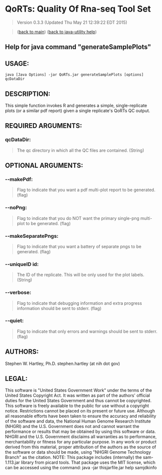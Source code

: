# QoRTs: Quality Of Rna-seq Tool Set
> Version 0.3.3 (Updated Thu May 21 12:39:22 EDT 2015)

> ([back to main](../index.html)) ([back to java-utility help](index.html))

## Help for java command "generateSamplePlots"

## USAGE:

    java [Java Options] -jar QoRTs.jar generateSamplePlots [options] qcDataDir


## DESCRIPTION:

This simple function invokes R and generates a simple, single\-replicate plots \(or a similar pdf report\) given a single replicate's QoRTs QC output\.

## REQUIRED ARGUMENTS:
### qcDataDir:

> The qc directory in which all the QC files are contained. (String)



## OPTIONAL ARGUMENTS:
### --makePdf:

> Flag to indicate that you want a pdf multi-plot report to be generated. (flag)

### --noPng:

> Flag to indicate that you do NOT want the primary single-png multi-plot to be generated. (flag)

### --makeSeparatePngs:

> Flag to indicate that you want a battery of separate pngs to be generated. (flag)

### --uniqueID id:

> The ID of the replicate. This will be only used for the plot labels. (String)

### --verbose:

> Flag to indicate that debugging information and extra progress information should be sent to stderr. (flag)

### --quiet:

> Flag to indicate that only errors and warnings should be sent to stderr. (flag)

## AUTHORS:

Stephen W\. Hartley, Ph\.D\. stephen\.hartley \(at nih dot gov\)

## LEGAL:

 This software is "United States Government Work" under the terms of the United States Copyright  Act\.  It was written as part of the authors' official duties for the United States Government and  thus cannot be copyrighted\.  This software is freely available to the public for use without a  copyright notice\.  Restrictions cannot be placed on its present or future use\.  Although all reasonable efforts have been taken to ensure the accuracy and reliability of the  software and data, the National Human Genome Research Institute \(NHGRI\) and the U\.S\. Government  does not and cannot warrant the performance or results that may be obtained by using this software  or data\.  NHGRI and the U\.S\. Government disclaims all warranties as to performance, merchantability  or fitness for any particular purpose\.  In any work or product derived from this material, proper attribution of the authors as the source  of the software or data should be made, using "NHGRI Genome Technology Branch" as the citation\.  NOTE: This package includes \(internally\) the sam\-1\.113\.jar library from picard tools\. That package uses the MIT license, which can be accessed using the command:  java \-jar thisjarfile\.jar help samjdkinfo

